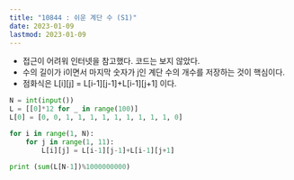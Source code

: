 ```yaml
---
title: "10844 : 쉬운 계단 수 (S1)"
date: 2023-01-09
lastmod: 2023-01-09
---
```


- 접근이 어려워 인터넷을 참고했다. 코드는 보지 않았다.
- 수의 길이가 i이면서 마지막 숫자가 j인 계단 수의 개수를 저장하는 것이 핵심이다.
- 점화식은 L[i][j] = L[i-1][j-1]+L[i-1][j+1] 이다.

```python
N = int(input())
L = [[0]*12 for _ in range(100)]
L[0] = [0, 0, 1, 1, 1, 1, 1, 1, 1, 1, 1, 0]

for i in range(1, N):
    for j in range(1, 11):
        L[i][j] = L[i-1][j-1]+L[i-1][j+1]

print (sum(L[N-1])%1000000000)
```
